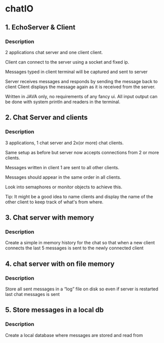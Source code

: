 # chatIO
## 1. EchoServer & Client
### Description
2 applications chat server and one client client.

Client can connect to the server using a socket and fixed ip.

Messages typed in client terminal will be captured and sent to server

Server receives messages and responds by sending the message back to client Client displays the message again as it is received from the server.

Written in JAVA only, no requirements of any fancy ui. All input output can be done with system println and readers in the terminal.

## 2. Chat Server and clients
### Description
3 applications, 1 chat server and 2x(or more) chat clients.

Same setup as before but server now accepts connections from 2 or more clients.

Messages written in client 1 are sent to all other clients.

Messages should appear in the same order in all clients.

Look into semaphores or monitor objects to achieve this.

Tip: It might be a good idea to name clients and display the name of the other client to keep track of what's from where.

## 3. Chat server with memory
### Description
Create a simple in memory history for the chat so that when a new client connects the last 5 messages is sent to the newly connected client
## 4. chat server with on file memory
### Description
Store all sent messages in a “log” file on disk so even if server is restarted last chat messages is sent

## 5. Store messages in a local db
### Description
Create a local database where messages are stored and read from
